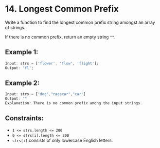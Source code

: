 # 14. Longest Common Prefix

Write a function to find the longest common prefix string amongst an array of strings.

If there is no common prefix, return an empty string `""`.

## Example 1:

```js
Input: strs = ['flower', 'flow', 'flight'];
Output: 'fl';
```

## Example 2:

```js
Input: strs = ["dog","racecar","car"]
Output: ""
Explanation: There is no common prefix among the input strings.
```

## Constraints:

- `1 <= strs.length <= 200`
- `0 <= strs[i].length <= 200`
- `strs[i]` consists of only lowercase English letters.
